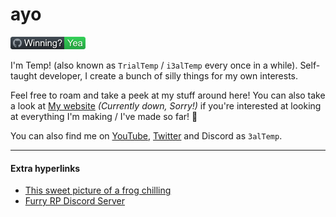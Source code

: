 # ayo
![A very real winning badge, because I'm winning B)](https://raw.githubusercontent.com/3alTemp/3alTemp/main/file/dump/winning-badge.png)


I'm Temp! (also known as ``TrialTemp`` / ``i3alTemp`` every once in a while). Self-taught developer, I create a bunch of silly things for my own interests.

Feel free to roam and take a peek at my stuff around here! You can also take a look at [My website](https://trialtemp.com/) *(Currently down, Sorry!)* if you're interested at looking at everything I'm making / I've made so far! 🤠

You can also find me on [YouTube](https://www.youtube.com/channel/UCsyDTX7NIc7VNo60MPIwkSg), [Twitter](https://twitter.com/3alTemp) and Discord as ``3alTemp``.

---

#### Extra hyperlinks
* [This sweet picture of a frog chilling](https://perthzoo.wa.gov.au/PerthZooWebsite/media/PerthZoo/Animals/Banners/Splendid-Tree-Frog_0001.jpg?ext=.jpg)
* [Furry RP Discord Server](https://www.youtube.com/watch?v=dQw4w9WgXcQ)
